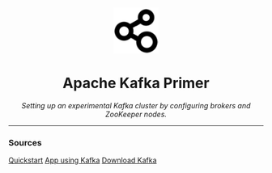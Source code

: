 <br />
<p align="center">
  <a href="">
    <img src=".logo.png" alt="Logo" width="90" height="90">
  </a>

  <h1 align="center">Apache Kafka Primer</h1>

  <p align="center"><i>Setting up an experimental Kafka cluster by configuring brokers and ZooKeeper nodes.</i>
  </p>
</p>

---







### Sources

[Quickstart](https://kafka.apache.org/quickstart)
[App using Kafka](https://openclassrooms.com/fr/courses/4451251-gerez-des-flux-de-donnees-temps-reel/4451526-creez-votre-premiere-application-avec-kafka)
[Download Kafka](https://www.apache.org/dyn/closer.cgi?path=/kafka/3.4.0/kafka_2.13-3.4.0.tgz)

